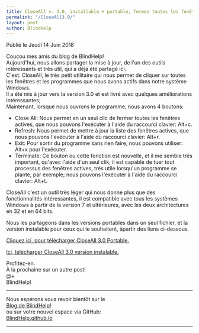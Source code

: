 ```yaml
---
title: CloseAll v. 3.0, installable + portable, fermez toutes les fenêtres en un seul clic, maintenant avec une autre fonctionnalité
permalink: "/CloseAll3.0/"
layout: post
author: BlindHelp
---
```


<footer>Publié le Jeudi 14 Juin 2018</footer>

Coucou mes amis du blog de BlindHelp!    
Aujourd'hui, nous allons partager la mise à jour, de l'un des outils intéressants et très util, qui a déjà été partagé ici.    
C'est: CloseAll, le très petit utilitaire qui nous permet de cliquer sur toutes les fenêtres et les programmes que nous avons actifs dans notre système Windows.    
Il a été mis à jour vers la version 3.0 et est livré avec quelques améliorations intéressantes;    
Maintenant, lorsque nous ouvrons le programme, nous avons 4 boutons:    

* Close All: Nous permet en un seul clic de fermer toutes les fenêtres actives, que nous pouvons l'exécuter à l'aide du raccourci clavier: Alt+c.
* Refresh: Nous permet de mettre à jour la liste des fenêtres actives, que nous pouvons l'exécuter à l'aide du raccourci clavier: Alt+r.
* Exit: Pour sortir du programme sans rien faire, nous pouvons utiliser: Alt+x pour l'exécuter.
* Terminate: Ce bouton ou cette fonction est nouvelle, et il me semble très important, qu'avec l'aide d'un seul clik, il est capable de tuer tout processus  des fenêtres actives, très utile lorsqu'un programme se plante, par exemple; nous pouvons l'exécuter à l'aide du raccourci clavier: Alt+t.

CloseAll c'est un outil très léger qui nous donne plus que des fonctionnalités intéressantes, il est compatible avec tous les systèmes Windows à partir de la version 7 et ultérieures, avec les deux architectures en 32 et en 64 bits.

Nous les partageons dans les versions portables dans un seul fichier, et la version instalable pour ceux qui le souhaitent, àpartir des liens ci-dessous.

[Cliquez ici, pour télécharger CloseAll 3.0 Portable.](https://drive.google.com/uc?id=1gbkzstquY9aF0sx3H03OXq1HPKEMFX5D&export=download)

[Ici, télécharger CloseAll 3.0 version instalable.](https://drive.google.com/uc?id=1Aynuk06hERSWo_9uin3xIfrDsLfoJN2g&export=download)

Profitez-en.    
À la prochaine sur un autre post!     
@+    
BlindHelp!    

---

Nous espérons vous revoir bientôt sur le      
[Blog de BlindHelp!](http://blindhelp.blogspot.fr/)                    
ou sur  votre nouvel espace via GitHub:                     
[BlindHelp.github.io](https://blindhelp.github.io)                    

---
